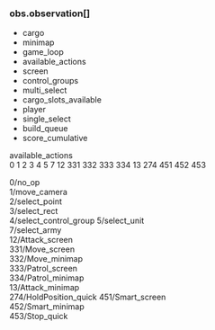 ### obs.observation[]
* cargo  
* minimap  
* game_loop  
* available_actions  
* screen  
* control_groups  
* multi_select  
* cargo_slots_available  
* player  
* single_select  
* build_queue  
* score_cumulative


available_actions  
0
1
2
3
4
5
7
12
331
332
333
334
13
274
451
452
453

   0/no_op                  
   1/move_camera      
   2/select_point  
   3/select_rect   
   4/select_control_group 
   5/select_unit       
   7/select_army    
  12/Attack_screen  
 331/Move_screen    
 332/Move_minimap    
 333/Patrol_screen  
 334/Patrol_minimap  
  13/Attack_minimap  
 274/HoldPosition_quick
 451/Smart_screen   
 452/Smart_minimap   
 453/Stop_quick   
